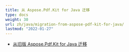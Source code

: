 ```yaml
---
title: 从 Aspose.Pdf.Kit for Java 迁移
type: docs
weight: 30
url: zh/java/migration-from-aspose-pdf-kit-for-java/
lastmod: "2022-01-27"
---
```


- [从旧版 Aspose.Pdf.Kit for Java 迁移](/pdf/java/migration-from-legacy-aspose-pdf-kit-for-java/)
